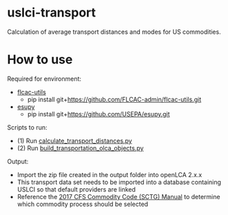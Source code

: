 # uslci-transport
Calculation of average transport distances and modes for US commodities. 

# How to use
Required for environment:
- [flcac-utils](https://github.com/FLCAC-admin/flcac-utils/blob/main/flcac_utils/generate_processes.py)
  - pip install git+https://github.com/FLCAC-admin/flcac-utils.git
- [esupy](https://github.com/USEPA/esupy/tree/e0464c50701001501ba7bc71a608a26ebc0c2688)
  - pip install git+https://github.com/USEPA/esupy.git

Scripts to run:
- (1) Run [calculate_transport_distances.py](https://github.com/FLCAC-admin/uslci-transport/blob/main/calculate_transport_distances.py)
- (2) Run [build_transportation_olca_objects.py](https://github.com/FLCAC-admin/uslci-transport/blob/main/build_transportation_olca_objects.py)

Output:
- Import the zip file created in the output folder into openLCA 2.x.x
- This transport data set needs to be imported into a database containing USLCI so that default providers are linked
- Reference the [2017 CFS Commodity Code (SCTG) Manual](https://www.bts.gov/surveys/commodity-flow-survey/2017-cfs-commodity-code-sctg-manual) to determine which commodity process should be selected


  

